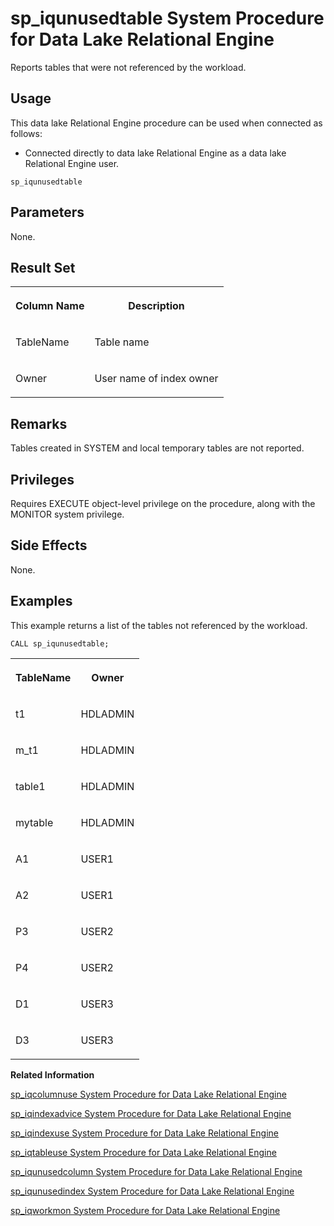 <!-- loioa5bced3184f2101594668a0e1dd0375a -->

# sp\_iqunusedtable System Procedure for Data Lake Relational Engine

Reports tables that were not referenced by the workload.



<a name="loioa5bced3184f2101594668a0e1dd0375a__section_umy_gqn_14b"/>

## Usage

This data lake Relational Engine procedure can be used when connected as follows:

-   Connected directly to data lake Relational Engine as a data lake Relational Engine user.



```
sp_iqunusedtable
```



<a name="loioa5bced3184f2101594668a0e1dd0375a__section_wnm_sxc_yyb"/>

## Parameters

None.



<a name="loioa5bced3184f2101594668a0e1dd0375a__section_vxr_h4m_nbb"/>

## Result Set


<table>
<tr>
<th valign="top">

Column Name

</th>
<th valign="top">

Description

</th>
</tr>
<tr>
<td valign="top">

TableName

</td>
<td valign="top">

Table name

</td>
</tr>
<tr>
<td valign="top">

Owner

</td>
<td valign="top">

User name of index owner

</td>
</tr>
</table>



<a name="loioa5bced3184f2101594668a0e1dd0375a__iq_refbb_1832"/>

## Remarks

Tables created in SYSTEM and local temporary tables are not reported.



<a name="loioa5bced3184f2101594668a0e1dd0375a__iq_refbb_1831"/>

## Privileges

Requires EXECUTE object-level privilege on the procedure, along with the MONITOR system privilege.



## Side Effects

None.



<a name="loioa5bced3184f2101594668a0e1dd0375a__iq_refbb_1834"/>

## Examples

This example returns a list of the tables not referenced by the workload.

```
CALL sp_iqunusedtable;
```


<table>
<tr>
<th valign="top">

TableName

</th>
<th valign="top">

Owner

</th>
</tr>
<tr>
<td valign="top">

t1

</td>
<td valign="top">

HDLADMIN

</td>
</tr>
<tr>
<td valign="top">

m\_t1

</td>
<td valign="top">

HDLADMIN

</td>
</tr>
<tr>
<td valign="top">

table1

</td>
<td valign="top">

HDLADMIN

</td>
</tr>
<tr>
<td valign="top">

mytable

</td>
<td valign="top">

HDLADMIN

</td>
</tr>
<tr>
<td valign="top">

A1

</td>
<td valign="top">

USER1

</td>
</tr>
<tr>
<td valign="top">

A2

</td>
<td valign="top">

USER1

</td>
</tr>
<tr>
<td valign="top">

P3

</td>
<td valign="top">

USER2

</td>
</tr>
<tr>
<td valign="top">

P4

</td>
<td valign="top">

USER2

</td>
</tr>
<tr>
<td valign="top">

D1

</td>
<td valign="top">

USER3

</td>
</tr>
<tr>
<td valign="top">

D3

</td>
<td valign="top">

USER3

</td>
</tr>
</table>

**Related Information**  


[sp\_iqcolumnuse System Procedure for Data Lake Relational Engine](sp-iqcolumnuse-system-procedure-for-data-lake-relational-engine-a59fb88.md "Reports detailed usage information for columns accessed by the workload.")

[sp\_iqindexadvice System Procedure for Data Lake Relational Engine](sp-iqindexadvice-system-procedure-for-data-lake-relational-engine-a5ab8bc.md "Displays stored index advice messages. Optionally clears advice storage.")

[sp\_iqindexuse System Procedure for Data Lake Relational Engine](sp-iqindexuse-system-procedure-for-data-lake-relational-engine-a5ae206.md "Reports detailed usage information for secondary (non-FP) indexes accessed by the workload.")

[sp\_iqtableuse System Procedure for Data Lake Relational Engine](sp-iqtableuse-system-procedure-for-data-lake-relational-engine-a5bae03.md "Reports detailed usage information for tables accessed by the workload.")

[sp\_iqunusedcolumn System Procedure for Data Lake Relational Engine](sp-iqunusedcolumn-system-procedure-for-data-lake-relational-engine-a5bbef3.md "Reports columns that were not referenced by the workload.")

[sp\_iqunusedindex System Procedure for Data Lake Relational Engine](sp-iqunusedindex-system-procedure-for-data-lake-relational-engine-a5bc6ce.md "Reports secondary (non-FP) indexes that were not referenced by the workload.")

[sp\_iqworkmon System Procedure for Data Lake Relational Engine](sp-iqworkmon-system-procedure-for-data-lake-relational-engine-a5c13d2.md "Controls collection of workload monitor usage information, and reports monitoring collection status. sp_iqworkmon collects information only for queries (SQL statements containing a FROM clause). You cannot use sp_iqworkmon for INSERT or LOAD statements.")

